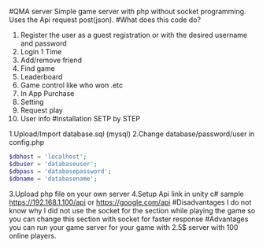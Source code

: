 #QMA server
Simple game server with php without socket programming. Uses the Api request post(json).
#What does this code do?
1. Register the user as a guest registration or with the desired username and password
2. Login 1 Time
3. Add/remove friend
4. Find game
5. Leaderboard
6. Game control like who won .etc
7. In App Purchase
8. Setting
9. Request play
10. User info
#Installation SETP by STEP

1.Upload/Import database.sql (mysql)
2.Change database/password/user in config.php
```php
$dbhost = 'localhost';
$dbuser = 'databaseuser';
$dbpass = 'databasepassword';
$dbname = 'databasename';
```
3.Upload php file on your own server
4.Setup Api link in unity c#
sample
https://192.168.1.100/api
or
https://google.com/api
#Disadvantages
I do not know why I did not use the socket for the section while playing the game
so you can change this section with socket for faster response
#Advantages
you can run your game server for your game with 2.5$ server with 100 online players.

